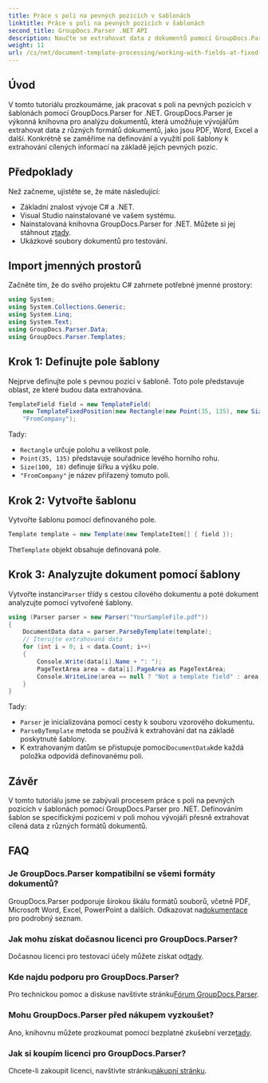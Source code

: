 ```yaml
---
title: Práce s poli na pevných pozicích v šablonách
linktitle: Práce s poli na pevných pozicích v šablonách
second_title: GroupDocs.Parser .NET API
description: Naučte se extrahovat data z dokumentů pomocí GroupDocs.Parser for .NET. Obsáhlý tutoriál s příklady kódu.
weight: 11
url: /cs/net/document-template-processing/working-with-fields-at-fixed-positions-in-templates/
---
```

## Úvod
V tomto tutoriálu prozkoumáme, jak pracovat s poli na pevných pozicích v šablonách pomocí GroupDocs.Parser for .NET. GroupDocs.Parser je výkonná knihovna pro analýzu dokumentů, která umožňuje vývojářům extrahovat data z různých formátů dokumentů, jako jsou PDF, Word, Excel a další. Konkrétně se zaměříme na definování a využití polí šablony k extrahování cílených informací na základě jejich pevných pozic.
## Předpoklady
Než začneme, ujistěte se, že máte následující:
- Základní znalost vývoje C# a .NET.
- Visual Studio nainstalované ve vašem systému.
- Nainstalovaná knihovna GroupDocs.Parser for .NET. Můžete si jej stáhnout z[tady](https://releases.groupdocs.com/parser/net/).
- Ukázkové soubory dokumentů pro testování.

## Import jmenných prostorů
Začněte tím, že do svého projektu C# zahrnete potřebné jmenné prostory:
```csharp
using System;
using System.Collections.Generic;
using System.Linq;
using System.Text;
using GroupDocs.Parser.Data;
using GroupDocs.Parser.Templates;
```
## Krok 1: Definujte pole šablony
Nejprve definujte pole s pevnou pozicí v šabloně. Toto pole představuje oblast, ze které budou data extrahována.
```csharp
TemplateField field = new TemplateField(
    new TemplateFixedPosition(new Rectangle(new Point(35, 135), new Size(100, 10))),
    "FromCompany");
```
Tady:
- `Rectangle` určuje polohu a velikost pole.
- `Point(35, 135)` představuje souřadnice levého horního rohu.
- `Size(100, 10)` definuje šířku a výšku pole.
- `"FromCompany"` je název přiřazený tomuto poli.
## Krok 2: Vytvořte šablonu
Vytvořte šablonu pomocí definovaného pole.
```csharp
Template template = new Template(new TemplateItem[] { field });
```
 The`Template` objekt obsahuje definovaná pole.
## Krok 3: Analyzujte dokument pomocí šablony
 Vytvořte instanci`Parser` třídy s cestou cílového dokumentu a poté dokument analyzujte pomocí vytvořené šablony.
```csharp
using (Parser parser = new Parser("YourSampleFile.pdf"))
{
    DocumentData data = parser.ParseByTemplate(template);
    // Iterujte extrahovaná data
    for (int i = 0; i < data.Count; i++)
    {
        Console.Write(data[i].Name + ": ");
        PageTextArea area = data[i].PageArea as PageTextArea;
        Console.WriteLine(area == null ? "Not a template field" : area.Text);
    }
}
```
Tady:
- `Parser` je inicializována pomocí cesty k souboru vzorového dokumentu.
- `ParseByTemplate` metoda se používá k extrahování dat na základě poskytnuté šablony.
-  K extrahovaným datům se přistupuje pomocí`DocumentData`kde každá položka odpovídá definovanému poli.

## Závěr
V tomto tutoriálu jsme se zabývali procesem práce s poli na pevných pozicích v šablonách pomocí GroupDocs.Parser pro .NET. Definováním šablon se specifickými pozicemi v poli mohou vývojáři přesně extrahovat cílená data z různých formátů dokumentů.

## FAQ
### Je GroupDocs.Parser kompatibilní se všemi formáty dokumentů?
 GroupDocs.Parser podporuje širokou škálu formátů souborů, včetně PDF, Microsoft Word, Excel, PowerPoint a dalších. Odkazovat na[dokumentace](https://tutorials.groupdocs.com/parser/net/) pro podrobný seznam.
### Jak mohu získat dočasnou licenci pro GroupDocs.Parser?
 Dočasnou licenci pro testovací účely můžete získat od[tady](https://purchase.groupdocs.com/temporary-license/).
### Kde najdu podporu pro GroupDocs.Parser?
 Pro technickou pomoc a diskuse navštivte stránku[Fórum GroupDocs.Parser](https://forum.groupdocs.com/c/parser/17).
### Mohu GroupDocs.Parser před nákupem vyzkoušet?
 Ano, knihovnu můžete prozkoumat pomocí bezplatné zkušební verze[tady](https://releases.groupdocs.com/).
### Jak si koupím licenci pro GroupDocs.Parser?
 Chcete-li zakoupit licenci, navštivte stránku[nákupní stránku](https://purchase.groupdocs.com/buy).
